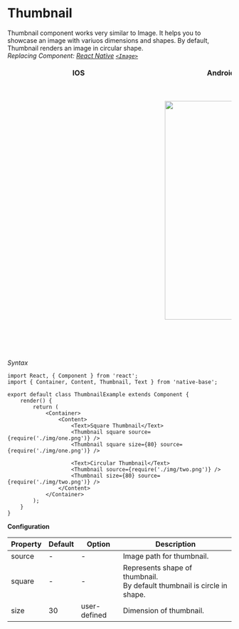 # Thumbnail

Thumbnail component works very similar to Image. It helps you to showcase an image with variuos dimensions and shapes. By default, Thumbnail renders an image in circular shape.<br />
*Replacing Component: [React Native](https://facebook.github.io/react-native/) [<code>&lt;Image></code>](https://facebook.github.io/react-native/docs/image.html)*

<table>
  <thead>
    <tr style="border-style: hidden">
      <th style="border-style: hidden; padding-right: 34px;">IOS</th>
      <th style="padding-right: 140px;">Android</th>
    </tr>
  </thead>
  <thead>
    <tr style="border-style: hidden">
      <th style="border-style: hidden"><div style="background: url(../assets/iphone.png) no-repeat; padding: 63px 20px 100px 18px; width: 292px"><img src="https://raw.githubusercontent.com/GeekyAnts/NativeBase-KitchenSink/0.5.13/Screenshots/iOS/thumbnail.png" alt="" /></div></th>
      <th><div style="background: url(../assets/android.png) no-repeat; padding: 45px 118px 68px 0px; background-size: 292px 576px;"><img height="490" width="266" src="https://raw.githubusercontent.com/GeekyAnts/NativeBase-KitchenSink/0.5.13/Screenshots/android/thumbnail.png" alt="" /></div></th>
    </tr>
  </thead>
</table>

*Syntax*

<pre class="line-numbers"><code class="language-jsx">import React, { Component } from 'react';
import { Container, Content, Thumbnail, Text } from 'native-base';
​
export default class ThumbnailExample extends Component {
    render() {
        return (
            &lt;Container>
                &lt;Content>
                    &lt;Text>Square Thumbnail&lt;/Text>
                    &lt;Thumbnail square source={require('./img/one.png')} />
                    &lt;Thumbnail square size={80} source={require('./img/one.png')} />

                    &lt;Text>Circular Thumbnail&lt;/Text>
                    &lt;Thumbnail source={require('./img/two.png')} />
                    &lt;Thumbnail size={80} source={require('./img/two.png')} />
                &lt;/Content>
            &lt;/Container>
        );
    }
}</code></pre>


**Configuration**
<table class="table table-bordered">
        <thead>
            <tr>
                <th>Property</th>
                <th>Default</th>
                <th>Option</th>
                <th width="50%">Description</th>
            </tr>
        </thead>
        <tbody>
            <tr>
                <td>source</td>
                <td> - </td>
                <td> - </td>
                <td>Image path for thumbnail.</td>
            </tr>
            <tr>
                <td>square</td>
                <td> - </td>
                <td> - </td>
                <td>
                    Represents shape of thumbnail.<br />
                    By default thumbnail is circle in shape.
                </td>
            </tr>
            <tr>
                <td>size</td>
                <td>30</td>
                <td>user-defined</td>
                <td>Dimension of thumbnail.</td>
            </tr>
        </tbody>
    </table>
